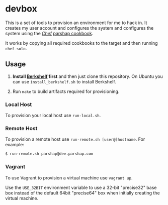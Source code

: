 # devbox

This is a set of tools to provision an environment for me to hack in. It
creates my user account and configures the system and configures the
system using the *[Chef][]* [parshap cookbook][].

It works by copying all required cookbooks to the target and then
running `chef-solo`.

[chef]: http://www.opscode.com/chef/ "Opscode Chef"
[parshap cookbook]: https://github.com/parshap/parshap-cookbook "parshap-cookbook on GitHub"

## Usage

1. **Install [Berkshelf][] first** and then just clone this repository. On
Ubuntu you can use `install_berkshelf.sh` to install Berkshelf.

1. Run `make` to build artifacts required for provisioning.

[berkshelf]: http://berkshelf.com/

### Local Host

To provision your local host use `run-local.sh`.

### Remote Host

To provision a remote host use `run-remote.sh [user@]hostname`. For example:

```bash
$ run-remote.sh parshap@dev.parshap.com
```

### Vagrant

To use Vagrant to provision a virtual machine use `vagrant up`.

Use the `USE_32BIT` environment variable to use a 32-bit "precise32"
base box instead of the default 64bit "precise64" box when initially
creating the virtual machine.
